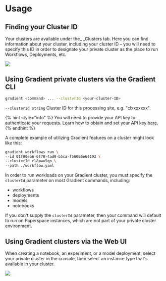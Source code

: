 # Usage

## Finding your Cluster ID

Your clusters are available under the_ _Clusters tab.  Here you can find information about your cluster, including your cluster ID – you will need to specify this ID in order to designate your private cluster as the place to run Workflows, Deployments, etc.&#x20;

![](../../.gitbook/assets/screen-shot-2021-04-23-at-5.15.47-pm.png)

## **Using Gradient private clusters via the Gradient CLI**

```bash
gradient <command> ... --clusterId <your-cluster-ID>
```

`--clusterId string` Cluster ID for this processing site, e.g. "clxxxxxxx".&#x20;

{% hint style="info" %}
You will need to provide your API key to authenticate your requests. Learn how to obtain and set your API key [here](../../get-started/quick-start/install-the-cli.md#obtaining-an-api-key).
{% endhint %}

A complete example of utilizing Gradient features on a cluster might look like this:

```bash
gradient workflows run \
--id 01f00ea6-6f78-4ad9-b5ca-f56006e64193 \
--clusterId cl8pwu9qn \ 
--path ./workflow.yaml 
```

In order to run workloads on your Gradient cluster, you must specify the `clusterId` parameter on most Gradient commands, including:

* workflows
* deployments
* models
* notebooks

If you don't supply the `clusterId` parameter, then your command will default to run on Paperspace instances, which are not part of your private cluster environment.

## **Using Gradient clusters via the Web UI**

When creating a notebook, an experiment, or a model deployment, select your private cluster in the console, then select an instance type that's available in your cluster.

![](../../.gitbook/assets/private-cluster-gui.png)
